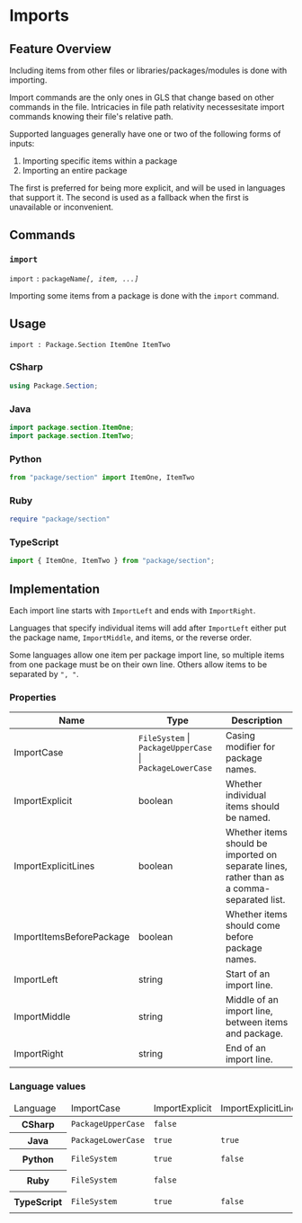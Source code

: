 # Imports

## Feature Overview

Including items from other files or libraries/packages/modules is done with importing.

Import commands are the only ones in GLS that change based on other commands in the file.
Intricacies in file path relativity necessesitate import commands knowing their file's relative path.

Supported languages generally have one or two of the following forms of inputs:

1. Importing specific items within a package
2. Importing an entire package

The first is preferred for being more explicit, and will be used in languages that support it.
The second is used as a fallback when the first is unavailable or inconvenient. 


## Commands

### `import`

`import` `:` `packageName`*`[, item, ...]`* 

Importing some items from a package is done with the `import` command.


## Usage

```
import : Package.Section ItemOne ItemTwo
```

### CSharp

```csharp
using Package.Section;
```

### Java

```java
import package.section.ItemOne;
import package.section.ItemTwo;
```

### Python

```python
from "package/section" import ItemOne, ItemTwo
```

### Ruby

```ruby
require "package/section"
```

### TypeScript

```typescript
import { ItemOne, ItemTwo } from "package/section";
```


## Implementation

Each import line starts with `ImportLeft` and ends with `ImportRight`.

Languages that specify individual items will add after `ImportLeft` either put the package name, `ImportMiddle`, and items, or the reverse order.

Some languages allow one item per package import line, so multiple items from one package must be on their own line.
Others allow items to be separated by `", "`.


### Properties

<table>
    <thead>
        <th>Name</th>
        <th>Type</th>
        <th>Description</th>
    </thead>
    <tbody>
        <tr>
            <td>ImportCase</td>
            <td><code>FileSystem</code> | <code>PackageUpperCase</code> | <code>PackageLowerCase</code></td>
            <td>Casing modifier for package names.</td>
        </tr>
        <tr>
            <td>ImportExplicit</td>
            <td>boolean</td>
            <td>Whether individual items should be named.</td>
        </tr>
        <tr>
            <td>ImportExplicitLines</td>
            <td>boolean</td>
            <td>Whether items should be imported on separate lines, rather than as a comma-separated list.</td>
        </tr>
        <tr>
            <td>ImportItemsBeforePackage</td>
            <td>boolean</td>
            <td>Whether items should come before package names.</td>
        </tr>
        <tr>
            <td>ImportLeft</td>
            <td>string</td>
            <td>Start of an import line.</td>
        </tr>
        <tr>
            <td>ImportMiddle</td>
            <td>string</td>
            <td>Middle of an import line, between items and package.</td>
        </tr>
        <tr>
            <td>ImportRight</td>
            <td>string</td>
            <td>End of an import line.</td>
        </tr>
    </tbody>
</table>

### Language values

<table>
    <thead>
        <td>Language</td>
        <td>ImportCase</td>
        <td>ImportExplicit</td>
        <td>ImportExplicitLines</td>
        <td>ImportItemsBeforePackage</td>
        <td>ImportLeft</td>
        <td>ImportMiddle</td>
        <td>ImportRight</td>
    </thead>
    <tbody>
        <tr>
            <th>CSharp</th>
            <td><code>PackageUpperCase</code></td>
            <td><code>false</code></td>
            <td><code></code></td>
            <td><code></code></td>
            <td><code>"using "</code></td>
            <td><code></code></td>
            <td><code>";"</code></td>
        </tr>
        <tr>
            <th>Java</th>
            <td><code>PackageLowerCase</code></td>
            <td><code>true</code></td>
            <td><code>true</code></td>
            <td><code>`false`</code></td>
            <td><code>"import "</code></td>
            <td><code>`"."`</code></td>
            <td><code>"*;"</code></td>
        </tr>
        <tr>
            <th>Python</th>
            <td><code>FileSystem</code></td>
            <td><code>true</code></td>
            <td><code>false</code></td>
            <td><code>`false`</code></td>
            <td><code>"from \""</code></td>
            <td><code>"\" import *"</code></td>
            <td><code>`""`</code></td>
        </tr>
        <tr>
            <th>Ruby</th>
            <td><code>FileSystem</code></td>
            <td><code>false</code></td>
            <td><code></code></td>
            <td><code></code></td>
            <td><code>"require \""</code></td>
            <td><code></code></td>
            <td><code>"\""</code></td>
        </tr>
        <tr>
            <th>TypeScript</th>
            <td><code>FileSystem</code></td>
            <td><code>true</code></td>
            <td><code>false</code></td>
            <td><code>true</code></td>
            <td><code>"import {"</code></td>
            <td><code>" from \""</code></td>
            <td><code>"\";"</code></td>
        </tr>
    </tbody>
</table>
